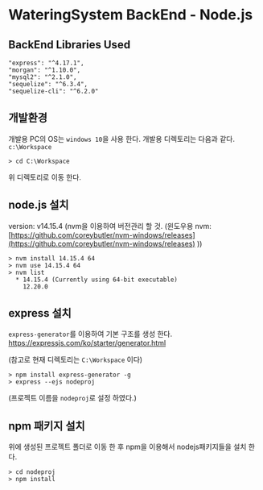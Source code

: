 # WateringSystem BackEnd - Node.js

## BackEnd Libraries Used
```
"express": "^4.17.1",
"morgan": "^1.10.0",
"mysql2": "^2.1.0",
"sequelize": "^6.3.4",
"sequelize-cli": "^6.2.0"
```

## 개발환경
개발용 PC의 OS는 `windows 10`을 사용 한다.
개발용 디렉토리는 다음과 같다.
`c:\Workspace`
```console
> cd C:\Workspace
```
위 디렉토리로 이동 한다.


## node.js 설치
version: v14.15.4
(nvm을 이용하여 버전관리 할 것. (윈도우용 nvm: [https://github.com/coreybutler/nvm-windows/releases](https://github.com/coreybutler/nvm-windows/releases) ))

```console
> nvm install 14.15.4 64
> nvm use 14.15.4 64
> nvm list
  * 14.15.4 (Currently using 64-bit executable)
    12.20.0
```

## express 설치
`express-generator`를 이용하여 기본 구조를 생성 한다.
https://expressjs.com/ko/starter/generator.html

(참고로 현재 디렉토리는 `C:\Workspace` 이다)

```console
> npm install express-generator -g
> express --ejs nodeproj
```
(프로젝트 이름을 `nodeproj`로 설정 하였다.)

## npm 패키지 설치
위에 생성된 프로젝트 폴더로 이동 한 후 npm을 이용해서 nodejs패키지들을 설치 한다.

```console
> cd nodeproj
> npm install
```


